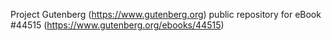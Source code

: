 Project Gutenberg (https://www.gutenberg.org) public repository for eBook #44515 (https://www.gutenberg.org/ebooks/44515)

